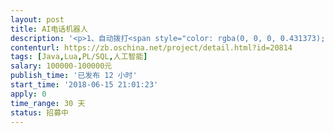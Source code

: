 ```yaml
---                
layout: post       
title: AI电话机器人           
description: '<p>1、自动拨打<span style="color: rgba(0, 0, 0, 0.431373); background-color: rgb(247, 247, 247);">客户资料一键批量导入，随心设定自动拨打参数</span></p><p><span style="color: rgba(0, 0, 0, 0.431373); background-color: rgb(247, 247, 247);">2、实现真人语音交互；支持打断</span></p><p><span style="color: rgba(0, 0, 0, 0.431373); background-color: rgb(247, 247, 247);">3、通话录音、识别文本自动存取，客户业务关注点自动标出</span></p><p><span style="color: rgba(0, 0, 0, 0.431373); background-color: rgb(247, 247, 247);">4、系统并发通话路数在2000以上</span></p><p><br></p><p class="ql-align-center"><br></p><p><br></p>'     
contenturl: https://zb.oschina.net/project/detail.html?id=20814      
tags: [Java,Lua,PL/SQL,人工智能]            
salary: 100000-100000元          
publish_time: '已发布 12 小时'         
start_time: '2018-06-15 21:01:23'           
apply: 0                   
time_range: 30 天              
status: 招募中                  
---                 
```

